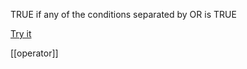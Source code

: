 TRUE if any of the conditions separated by OR is TRUE

[Try it](https://www.w3schools.com/sql/trysql.asp?filename=trysql_op_or)

[[operator]]